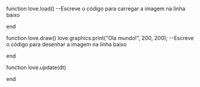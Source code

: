function love.load()
    --Escreve o código para carregar a imagem na linha baixo

end


function love.draw()
    love.graphics.print("Ola mundo!", 200, 200);
    --Escreve o código para desenhar a imagem na linha baixo

end

function love.update(dt)

end